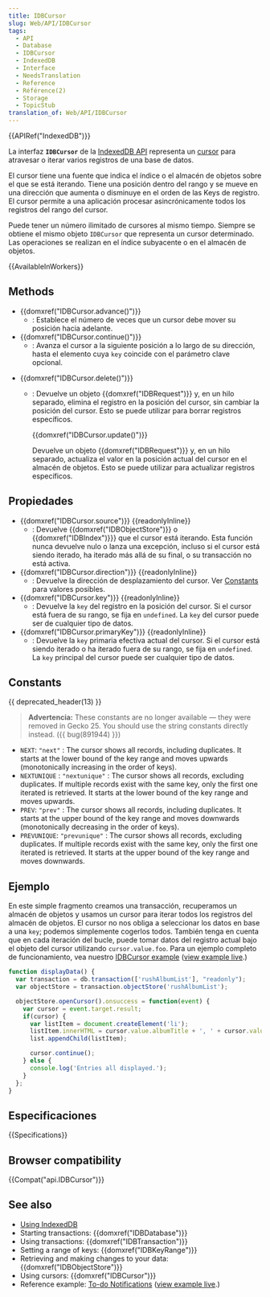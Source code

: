 ```yaml
---
title: IDBCursor
slug: Web/API/IDBCursor
tags:
  - API
  - Database
  - IDBCursor
  - IndexedDB
  - Interface
  - NeedsTranslation
  - Reference
  - Référence(2)
  - Storage
  - TopicStub
translation_of: Web/API/IDBCursor
---
```


{{APIRef("IndexedDB")}}

La interfaz **`IDBCursor`** de la [IndexedDB API](/es/docs/IndexedDB) representa un [cursor](/es/docs/IndexedDB/Basic_Concepts_Behind_IndexedDB#gloss_cursor) para atravesar o iterar varios registros de una base de datos.

El cursor tiene una fuente que indica el índice o el almacén de objetos sobre el que se está iterando. Tiene una posición dentro del rango y se mueve en una dirección que aumenta o disminuye en el orden de las Keys de registro. El cursor permite a una aplicación procesar asincrónicamente todos los registros del rango del cursor.

Puede tener un número ilimitado de cursores al mismo tiempo. Siempre se obtiene el mismo objeto `IDBCursor` que representa un cursor determinado. Las operaciones se realizan en el índice subyacente o en el almacén de objetos.

{{AvailableInWorkers}}

## Methods

- {{domxref("IDBCursor.advance()")}}
  - : Establece el número de veces que un cursor debe mover su posición hacia adelante.
- {{domxref("IDBCursor.continue()")}}
  - : Avanza el cursor a la siguiente posición a lo largo de su dirección, hasta el elemento cuya `key` coincide con el parámetro clave opcional.

<!---->

- {{domxref("IDBCursor.delete()")}}

  - : Devuelve un objeto {{domxref("IDBRequest")}} y, en un hilo separado, elimina el registro en la posición del cursor, sin cambiar la posición del cursor. Esto se puede utilizar para borrar registros específicos.

    {{domxref("IDBCursor.update()")}}

    Devuelve un objeto {{domxref("IDBRequest")}} y, en un hilo separado, actualiza el valor en la posición actual del cursor en el almacén de objetos. Esto se puede utilizar para actualizar registros específicos.

## Propiedades

- {{domxref("IDBCursor.source")}} {{readonlyInline}}
  - : Devuelve {{domxref("IDBObjectStore")}} o {{domxref("IDBIndex")}}} que el cursor está iterando. Esta función nunca devuelve nulo o lanza una excepción, incluso si el cursor está siendo iterado, ha iterado más allá de su final, o su transacción no está activa.
- {{domxref("IDBCursor.direction")}} {{readonlyInline}}
  - : Devuelve la dirección de desplazamiento del cursor. Ver [Constants](#const_next) para valores posibles.
- {{domxref("IDBCursor.key")}} {{readonlyInline}}
  - : Devuelve la `key` del registro en la posición del cursor. Si el cursor está fuera de su rango, se fija en `undefined`. La `key` del cursor puede ser de cualquier tipo de datos.
- {{domxref("IDBCursor.primaryKey")}} {{readonlyInline}}
  - : Devuelve la `key` primaria efectiva actual del cursor. Si el cursor está siendo iterado o ha iterado fuera de su rango, se fija en `undefined`. La `key` principal del cursor puede ser cualquier tipo de datos.

## Constants

{{ deprecated_header(13) }}

> **Advertencia:** These constants are no longer available — they were removed in Gecko 25. You should use the string constants directly instead. ({{ bug(891944) }})

- `NEXT`: `"next"` : The cursor shows all records, including duplicates. It starts at the lower bound of the key range and moves upwards (monotonically increasing in the order of keys).
- `NEXTUNIQUE` : `"nextunique"` : The cursor shows all records, excluding duplicates. If multiple records exist with the same key, only the first one iterated is retrieved. It starts at the lower bound of the key range and moves upwards.
- `PREV`: `"prev"` : The cursor shows all records, including duplicates. It starts at the upper bound of the key range and moves downwards (monotonically decreasing in the order of keys).
- `PREVUNIQUE`: `"prevunique"` : The cursor shows all records, excluding duplicates. If multiple records exist with the same key, only the first one iterated is retrieved. It starts at the upper bound of the key range and moves downwards.

## Ejemplo

En este simple fragmento creamos una transacción, recuperamos un almacén de objetos y usamos un cursor para iterar todos los registros del almacén de objetos. El cursor no nos obliga a seleccionar los datos en base a una `key`; podemos simplemente cogerlos todos. También tenga en cuenta que en cada iteración del bucle, puede tomar datos del registro actual bajo el objeto del cursor utilizando `cursor.value.foo`. Para un ejemplo completo de funcionamiento, vea nuestro [IDBCursor example](https://mdn.github.io/dom-examples/indexeddb-examples/idbcursor/) ([view example live](https://mdn.github.io/dom-examples/indexeddb-examples/idbcursor/).)

```js
function displayData() {
  var transaction = db.transaction(['rushAlbumList'], "readonly");
  var objectStore = transaction.objectStore('rushAlbumList');

  objectStore.openCursor().onsuccess = function(event) {
    var cursor = event.target.result;
    if(cursor) {
      var listItem = document.createElement('li');
      listItem.innerHTML = cursor.value.albumTitle + ', ' + cursor.value.year;
      list.appendChild(listItem);

      cursor.continue();
    } else {
      console.log('Entries all displayed.');
    }
  };
}
```

## Especificaciones

{{Specifications}}

## Browser compatibility

{{Compat("api.IDBCursor")}}

## See also

- [Using IndexedDB](/es/docs/Web/API/IndexedDB_API/Using_IndexedDB)
- Starting transactions: {{domxref("IDBDatabase")}}
- Using transactions: {{domxref("IDBTransaction")}}
- Setting a range of keys: {{domxref("IDBKeyRange")}}
- Retrieving and making changes to your data: {{domxref("IDBObjectStore")}}
- Using cursors: {{domxref("IDBCursor")}}
- Reference example: [To-do Notifications](https://github.com/mdn/to-do-notifications/tree/gh-pages) ([view example live](http://mdn.github.io/to-do-notifications/).)
